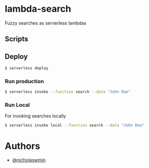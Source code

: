 # lambda-search
Fuzzy searches as serverless lambdas

## Scripts

## Deploy

```bash
$ serverless deploy
```

### Run production

```bash
$ serverless invoke --function search --data "John Doe"
```

### Run Local

For invoking searches locally

```bash
$ serverless invoke local --function search --data "John Doe"
```

# Authors

- [@nicholaswmin][1]

[1]: https://github.com/nicholaswmin
